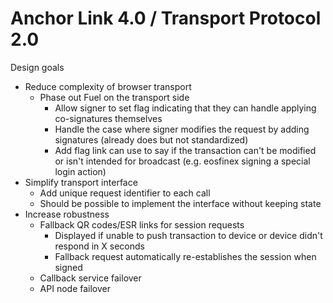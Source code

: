 # Anchor Link 4.0 / Transport Protocol 2.0

Design goals

- Reduce complexity of browser transport
    - Phase out Fuel on the transport side
        - Allow signer to set flag indicating that they can handle applying co-signatures themselves
        - Handle the case where signer modifies the request by adding signatures (already does but not standardized)
        - Add flag link can use to say if the transaction can't be modified or isn't intended for broadcast (e.g. eosfinex signing a special login action)
- Simplify transport interface
    - Add unique request identifier to each call
    - Should be possible to implement the interface without keeping state
- Increase robustness
    - Fallback QR codes/ESR links for session requests
        - Displayed if unable to push transaction to device or device didn't respond in X seconds
        - Fallback request automatically re-establishes the session when signed
    - Callback service failover
    - API node failover
